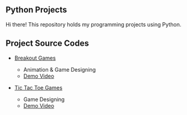 ## Python Projects
Hi there!
This repository holds my programming projects using Python.

## Project Source Codes
* [Breakout Games](https://github.com/jenniferchiutw/sc-projects/tree/main/breakout%20games)
  * Animation & Game Designing 
  * [Demo Video](https://drive.google.com/file/d/1_fVvsKOvr4g5B26ml7op6q3qccLMAWEm/view?usp=sharing)

* [Tic Tac Toe Games](https://github.com/jenniferchiutw/python_projects/tree/main/tic%20tac%20toe%20games)
  * Game Designing 
  * [Demo Video](https://drive.google.com/file/d/1nuPeZdHoxwLOtG01P7QmeC1GUiZMPtqc/view?usp=sharing)
